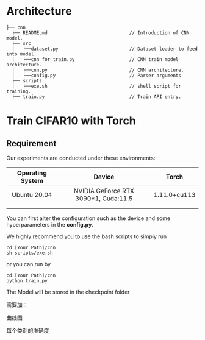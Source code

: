 # Architecture

```
├── cnn
  ├── README.md                              // Introduction of CNN model.
  ├── src
  │   ├──dataset.py                          // Dataset loader to feed into model.
  │   ├──cnn_for_train.py                    // CNN train model architecture.
  │   ├──cnn.py                              // CNN architecture.
  |   ├──config.py                           // Parser arguments
  ├── scripts
  │   ├──exe.sh                              // shell script for training.
  ├── train.py                               // Train API entry.
```

# Train CIFAR10 with Torch

## Requirement

Our experiments are conducted under these environments:

| Operating System |                Device                |    Torch     |
| :--------------: | :----------------------------------: | :----------: |
|   Ubuntu 20.04   | NVIDIA GeForce RTX 3090*1, Cuda:11.5 | 1.11.0+cu113 |
|                  |                                      |              |
|                  |                                      |              |

You can first alter the configuration such as the device and some hyperparameters in the **config.py**.

We highly recommend you to use the bash scripts to simply run

```shell
cd [Your Path]/cnn
sh scripts/exe.sh
```

or you can run by 

```
cd [Your Path]/cnn
python train.py
```

The Model will be stored in the checkpoint folder





需要加：

曲线图

每个类别的准确度
